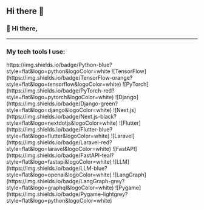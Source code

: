 ## Hi there 👋

<!--
**rudolf301/rudolf301** is a ✨ _special_ ✨ repository because its `README.md` (this file) appears on your GitHub profile.

Here are some ideas to get you started:

- 🔭 I’m currently working on ...
- 🌱 I’m currently learning ...
- 👯 I’m looking to collaborate on ...
- 🤔 I’m looking for help with ...
- 💬 Ask me about ...
- 📫 How to reach me: ...
- 😄 Pronouns: ...
- ⚡ Fun fact: ...
-->
### 👋 Hi there,

---


<h3>My tech tools I use:</h3>
<p>
https://img.shields.io/badge/Python-blue?style=flat&logo=python&logoColor=white
![TensorFlow](https://img.shields.io/badge/TensorFlow-orange?style=flat&logo=tensorflow&logoColor=white)
![PyTorch](https://img.shields.io/badge/PyTorch-red?style=flat&logo=pytorch&logoColor=white)
![Django](https://img.shields.io/badge/Django-green?style=flat&logo=django&logoColor=white)
![Next.js](https://img.shields.io/badge/Next.js-black?style=flat&logo=nextdotjs&logoColor=white)
![Flutter](https://img.shields.io/badge/Flutter-blue?style=flat&logo=flutter&logoColor=white)
![Laravel](https://img.shields.io/badge/Laravel-red?style=flat&logo=laravel&logoColor=white)
![FastAPI](https://img.shields.io/badge/FastAPI-teal?style=flat&logo=fastapi&logoColor=white)
![LLM](https://img.shields.io/badge/LLM-blue?style=flat&logo=openai&logoColor=white)
![LangGraph](https://img.shields.io/badge/LangGraph-grey?style=flat&logo=graphql&logoColor=white)
![Pygame](https://img.shields.io/badge/Pygame-lightgrey?style=flat&logo=python&logoColor=white)

</p>

